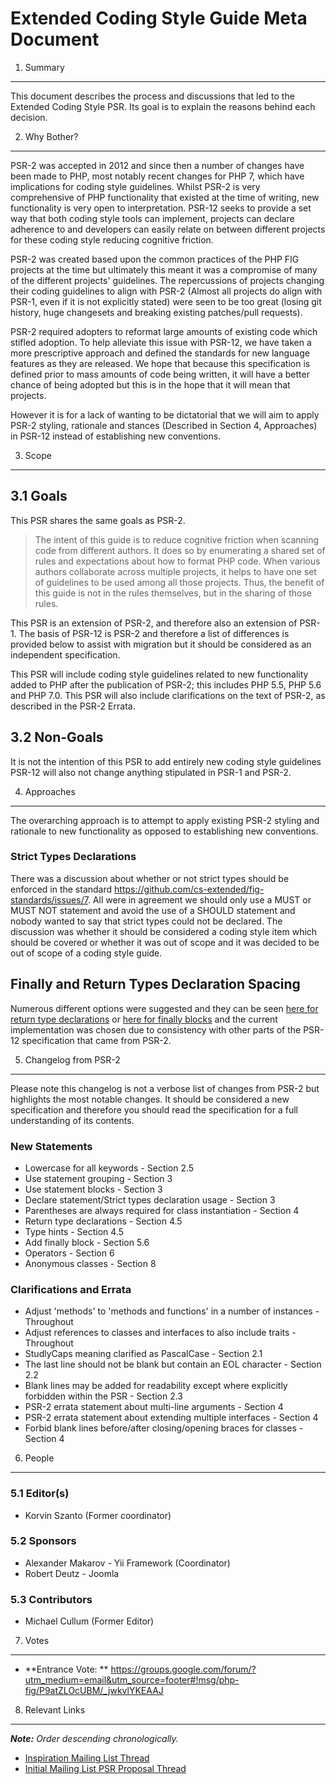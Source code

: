 Extended Coding Style Guide Meta Document
=========================================

1. Summary
----------

This document describes the process and discussions that led to the Extended Coding
Style PSR. Its goal is to explain the reasons behind each decision.

2. Why Bother?
--------------

PSR-2 was accepted in 2012 and since then a number of changes have been made to PHP,
most notably recent changes for PHP 7, which have implications for coding style
guidelines. Whilst PSR-2 is very comprehensive of PHP functionality that existed at
the time of writing, new functionality is very open to interpretation. PSR-12 seeks
to provide a set way that both coding style tools can implement, projects can declare
adherence to and developers can easily relate on between different projects for these
coding style reducing cognitive friction.

PSR-2 was created based upon the common practices of the PHP FIG projects at the time
but ultimately this meant it was a compromise of many of the different projects' guidelines.
The repercussions of projects changing their coding guidelines to align with PSR-2 (Almost
all projects do align with PSR-1, even if it is not explicitly stated) were seen to be too
great (losing git history, huge changesets and breaking existing patches/pull requests).

PSR-2 required adopters to reformat large amounts of existing code which stifled adoption.
To help alleviate this issue with PSR-12, we have taken a more prescriptive approach and
defined the standards for new language features as they are released. We hope that because
this specification is defined prior to mass amounts of code being written, it will have a
better chance of being adopted but this is in the hope that it will mean that projects.

However it is for a lack of wanting to be dictatorial that we will aim to apply PSR-2
styling, rationale and stances (Described in Section 4, Approaches) in PSR-12 instead of
establishing new conventions.

3. Scope
--------

## 3.1 Goals

This PSR shares the same goals as PSR-2.

> The intent of this guide is to reduce cognitive friction when scanning code from
> different authors. It does so by enumerating a shared set of rules and expectations
> about how to format PHP code.
> When various authors collaborate across multiple projects, it helps to have one set
> of guidelines to be used among all those projects. Thus, the benefit of this guide is
> not in the rules themselves, but in the sharing of those rules.

This PSR is an extension of PSR-2, and therefore also an extension of PSR-1. The basis of
PSR-12 is PSR-2 and therefore a list of differences is provided below to assist with migration
but it should be considered as an independent specification.

This PSR will include coding style guidelines related to new functionality added to PHP
after the publication of PSR-2; this includes PHP 5.5, PHP 5.6 and PHP 7.0. This PSR will
also include clarifications on the text of PSR-2, as described in the PSR-2 Errata.

## 3.2 Non-Goals

It is not the intention of this PSR to add entirely new coding style guidelines PSR-12 will
also not change anything stipulated in PSR-1 and PSR-2.

4. Approaches
-------------

The overarching approach is to attempt to apply existing PSR-2 styling and rationale to
new functionality as opposed to establishing new conventions.

### Strict Types Declarations

There was a discussion about whether or not strict types should be enforced in the standard
https://github.com/cs-extended/fig-standards/issues/7. All were in agreement we should only
use a MUST or MUST NOT statement and avoid the use of a SHOULD statement and nobody wanted
to say that strict types could not be declared. The discussion was whether it should be
considered a coding style item which should be covered or whether it was out of scope and it
was decided to be out of scope of a coding style guide.

## Finally and Return Types Declaration Spacing

Numerous different options were suggested and they can be seen
[here for return type declarations](https://gist.github.com/michaelcullum/c025f3870c9ea1dd2668#file-returntypesspacing-php) or
[here for finally blocks](https://gist.github.com/michaelcullum/c025f3870c9ea1dd2668#file-finallyblocks-php)
and the current implementation was chosen due to consistency with other parts of the PSR-12
specification that came from PSR-2.

5. Changelog from PSR-2
------------------------

Please note this changelog is not a verbose list of changes from PSR-2 but highlights the most
notable changes. It should be considered a new specification and therefore you should read the
specification for a full understanding of its contents.

### New Statements

* Lowercase for all keywords - Section 2.5
* Use statement grouping - Section 3
* Use statement blocks - Section 3
* Declare statement/Strict types declaration usage - Section 3
* Parentheses are always required for class instantiation - Section 4
* Return type declarations - Section 4.5
* Type hints - Section 4.5
* Add finally block - Section 5.6
* Operators - Section 6
* Anonymous classes - Section 8

### Clarifications and Errata
* Adjust 'methods' to 'methods and functions' in a number of instances - Throughout
* Adjust references to classes and interfaces to also include traits - Throughout
* StudlyCaps meaning clarified as PascalCase - Section 2.1
* The last line should not be blank but contain an EOL character - Section 2.2
* Blank lines may be added for readability except where explicitly forbidden within the PSR - Section 2.3
* PSR-2 errata statement about multi-line arguments - Section 4
* PSR-2 errata statement about extending multiple interfaces - Section 4
* Forbid blank lines before/after closing/opening braces for classes - Section 4

6. People
---------

### 5.1 Editor(s)

* Korvin Szanto (Former coordinator)

### 5.2 Sponsors

* Alexander Makarov - Yii Framework (Coordinator)
* Robert Deutz - Joomla

### 5.3 Contributors
* Michael Cullum (Former Editor)

7. Votes
--------

* **Entrance Vote: ** https://groups.google.com/forum/?utm_medium=email&utm_source=footer#!msg/php-fig/P9atZLOcUBM/_jwkvlYKEAAJ

8. Relevant Links
-----------------

_**Note:** Order descending chronologically._

* [Inspiration Mailing List Thread](https://groups.google.com/forum/?utm_medium=email&utm_source=footer#!topic/php-fig/wh9avopSR9k)
* [Initial Mailing List PSR Proposal Thread](https://groups.google.com/forum/?utm_medium=email&utm_source=footer#!topic/php-fig/MkFacLdfGso)
